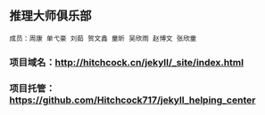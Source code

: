 ## 推理大师俱乐部
	成员：周康 单弋豪 刘茹 贺文鑫 童昕 吴欣雨 赵博文 张欣童

### 项目域名：<http://hitchcock.cn/jekyll/_site/index.html>

### 项目托管：<https://github.com/Hitchcock717/jekyll_helping_center>

